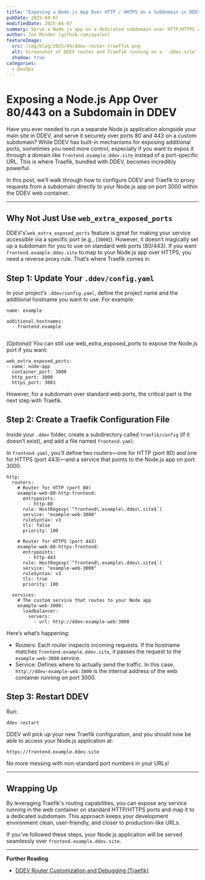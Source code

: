 ```yaml
---
title: "Exposing a Node.js App Over HTTP / HHTPS on a Subdomain in DDEV"
pubDate: 2025-04-07
modifiedDate: 2025-04-07
summary: Serve a Node.js app on a dedicated subdomain over HTTP/HTTPS using DDEV’s Traefik.
author: Jon Minder (github.com/ayalon)
featureImage:
  src: /img/blog/2025/04/ddev-router-traeffik.png
  alt: Screenshot of DDEV router and Traefik running on a `.ddev.site` domain in a browser window
  shadow: true
categories:
  - DevOps
---
```

# Exposing a Node.js App Over 80/443 on a Subdomain in DDEV

Have you ever needed to run a separate Node.js application alongside your main site in DDEV, and serve it securely 
over ports 80 and 443 on a custom subdomain? While DDEV has built-in mechanisms for exposing additional ports, 
sometimes you need more control, especially if you want to expos it through a domain like 
`frontend.example.ddev.site` instead of a port-specific URL. This is where Traefik, bundled with DDEV, 
becomes incredibly powerful.

In this post, we’ll walk through how to configure DDEV and Traefik to proxy requests from a subdomain directly 
to your Node.js app on port 3000 within the DDEV web container.

---

## Why Not Just Use `web_extra_exposed_ports`

DDEV's'`web_extra_exposed_ports` feature is great for making your service accessible via a specific port 
(e.g., (`3000`)). However, it doesn’t magically set up a subdomain for you to use on standard web ports (80/443). 
If you want `frontend.example.ddev.site` to map to your Node.js app over HTTPS, you need a reverse proxy rule. 
That’s where Traefik comes in.


## Step 1: Update Your `.ddev/config.yaml`

In your project’s `.ddev/config.yaml`, define the project name and the additional hostname you want to use. For example:
```
name: example

additional_hostnames:
  - frontend.example


```
_(Optional)_ You can still use web_extra_exposed_ports to expose the Node.js port if you want:
```
web_extra_exposed_ports:
- name: node-app
  container_port: 3000
  http_port: 3000
  https_port: 3001
```
However, for a subdomain over standard web ports, the critical part is the next step with Traefik.

## Step 2: Create a Traefik Configuration File

Inside your `.ddev` folder, create a subdirectory called `traefik/config` (if it doesn’t exist), 
and add a file named `frontend.yaml`:

In `frontend.yaml`, you’ll define two routers—one for HTTP (port 80) and one for HTTPS (port 443)—and 
a service that points to the Node.js app on port 3000.
```
http:
  routers:
    # Router for HTTP (port 80)
    example-web-80-http-frontend:
      entrypoints:
        - http-80
      rule: HostRegexp(`^frontend\.example\.ddev\.site$`)
      service: "example-web-3000"
      ruleSyntax: v3
      tls: false
      priority: 100

    # Router for HTTPS (port 443)
    example-web-80-https-frontend:
      entrypoints:
        - http-443
      rule: HostRegexp(`^frontend\.example\.ddev\.site$`)
      service: "example-web-3000"
      ruleSyntax: v3
      tls: true
      priority: 100

  services:
    # The custom service that routes to your Node app
    example-web-3000:
      loadbalancer:
        servers:
          - url: http://ddev-example-web:3000

```
Here’s what’s happening:
* Routers: Each router inspects incoming requests. If the hostname matches `frontend.example.ddev.site`, it passes the request to the `example-web-3000` service.
* Service: Defines where to actually send the traffic. In this case, `http://ddev-example-web:3000` is the internal address of the web container running on port 3000.

## Step 3: Restart DDEV

Run:

```bash
ddev restart
```

DDEV will pick up your new Traefik configuration, and you should now be able to access your Node.js application at:


```text
https://frontend.example.ddev.site
```
No more messing with non-standard port numbers in your URLs!

---


## Wrapping Up

By leveraging Traefik's routing capabilities, you can expose any service running in the web container on standard HTTP/HTTPS ports and map it to a dedicated subdomain. This approach keeps your development environment clean, user-friendly, and closer to production-like URLs.


If you’ve followed these steps, your Node.js application will be served seamlessly over `frontend.example.ddev.site`.


---


**Further Reading**
- [DDEV Router Customization and Debugging (Traefik)](https://ddev.readthedocs.io/en/stable/users/extend/traefik-router/#traefik-configuration)

